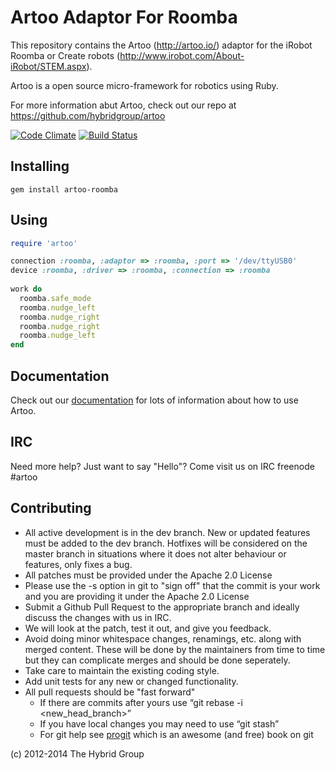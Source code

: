 # Artoo Adaptor For Roomba

This repository contains the Artoo (http://artoo.io/) adaptor for the iRobot Roomba or Create robots (http://www.irobot.com/About-iRobot/STEM.aspx).

Artoo is a open source micro-framework for robotics using Ruby.

For more information abut Artoo, check out our repo at https://github.com/hybridgroup/artoo

[![Code Climate](https://codeclimate.com/github/hybridgroup/artoo-roomba.png)](https://codeclimate.com/github/hybridgroup/artoo-roomba) [![Build Status](https://travis-ci.org/hybridgroup/artoo-roomba.png?branch=master)](https://travis-ci.org/hybridgroup/artoo-roomba)

## Installing

```
gem install artoo-roomba
```

## Using

```ruby
require 'artoo'

connection :roomba, :adaptor => :roomba, :port => '/dev/ttyUSB0'
device :roomba, :driver => :roomba, :connection => :roomba
  
work do
  roomba.safe_mode
  roomba.nudge_left
  roomba.nudge_right
  roomba.nudge_right
  roomba.nudge_left
end
```

## Documentation

Check out our [documentation](http://artoo.io/documentation/) for lots of information about how to use Artoo.

## IRC

Need more help? Just want to say "Hello"? Come visit us on IRC freenode #artoo

## Contributing

* All active development is in the dev branch. New or updated features must be added to the dev branch. Hotfixes will be considered on the master branch in situations where it does not alter behaviour or features, only fixes a bug.
* All patches must be provided under the Apache 2.0 License
* Please use the -s option in git to "sign off" that the commit is your work and you are providing it under the Apache 2.0 License
* Submit a Github Pull Request to the appropriate branch and ideally discuss the changes with us in IRC.
* We will look at the patch, test it out, and give you feedback.
* Avoid doing minor whitespace changes, renamings, etc. along with merged content. These will be done by the maintainers from time to time but they can complicate merges and should be done seperately.
* Take care to maintain the existing coding style.
* Add unit tests for any new or changed functionality.
* All pull requests should be "fast forward"
  * If there are commits after yours use “git rebase -i <new_head_branch>”
  * If you have local changes you may need to use “git stash”
  * For git help see [progit](http://git-scm.com/book) which is an awesome (and free) book on git


(c) 2012-2014 The Hybrid Group
